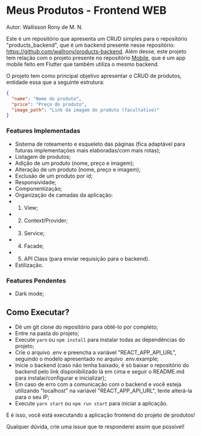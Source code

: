 # Meus Produtos - Frontend WEB

Autor: Wallisson Rony de M. N.

Este é um repositório que apresenta um CRUD simples para o repositório "products_backend", que é um backend presente nesse repositório: <a href="https://github.com/wallrony/products-backend">https://github.com/wallrony/products-backend</a>. Além desse, este projeto tem relação com o projeto presente no repositório <a href="https://github.com/wallrony/products-mobile" target="_blank">Mobile</a>, que é um app mobile feito em Flutter que também utiliza o mesmo backend.

O projeto tem como principal objetivo apresentar o CRUD de produtos, entidade essa que a seguinte estrutura:

```json
{
  "name": "Nome do produto",
  "price": "Preço do produto",
  "image_path": "Link da imagem do produto (facultativo)"
}
```

### Features Implementadas

- Sistema de roteamento e esqueleto das páginas (fica adaptável para futuras implementações mais elaboradas/com mais rotas);
- Listagem de produtos;
- Adição de um produto (nome, preço e imagem);
- Alteração de um produto (nome, preço e imagem);
- Exclusão de um produto por id;
- Responsividade;
- Componentização;
- Organização de camadas da aplicação:
- 1. View;
- 2. Context/Provider;
- 3. Service;
- 4. Facade;
- 5. API Class (para enviar requisição para o backend).
- Estilização.

### Features Pendentes

- Dark mode;

## Como Executar?

- Dê um git clone do repositório para obtê-lo por completo;
- Entre na pasta do projeto;
- Execute `yarn` ou `npm install` para instalar todas as dependências do projeto;
- Crie o arquivo .env e preencha a variável "REACT_APP_API_URL", seguindo o modelo apresentado no arquivo .env.example;
- Inicie o backend (caso não tenha baixado, é só baixar o repositório do backend pelo link disponibilizado lá em cima e seguir o README.md para instalar/configurar e inicializar);
- Em caso de erro com a comunicação com o backend e você esteja utilizando "localhost" na variável "REACT_APP_API_URL", tente alterá-la para o seu IP;
- Execute `yarn start` ou `npm run start` para iniciar a aplicação.

E é isso, você está executando a aplicação frontend do projeto de produtos!

Qualquer dúvida, crie uma issue que te responderei assim que possível!
